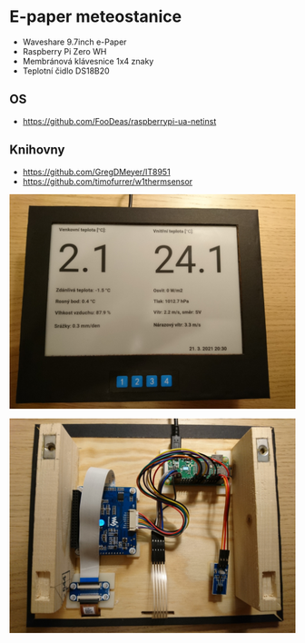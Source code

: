# E-paper meteostanice

- Waveshare 9.7inch e-Paper
- Raspberry Pi Zero WH
- Membránová klávesnice 1x4 znaky
- Teplotní čidlo DS18B20

## OS

- https://github.com/FooDeas/raspberrypi-ua-netinst


## Knihovny

- https://github.com/GregDMeyer/IT8951
- https://github.com/timofurrer/w1thermsensor

![Meteo e-ink](img/meteo.jpg)


![Zapojení součástek](img/zapojeni.jpg)
